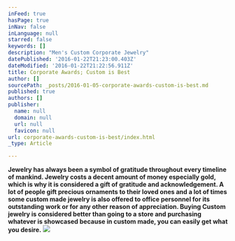 ```yaml
---
inFeed: true
hasPage: true
inNav: false
inLanguage: null
starred: false
keywords: []
description: "Men's Custom Corporate Jewelry"
datePublished: '2016-01-22T21:23:00.403Z'
dateModified: '2016-01-22T21:22:56.911Z'
title: Corporate Awards; Custom is Best
author: []
sourcePath: _posts/2016-01-05-corporate-awards-custom-is-best.md
published: true
authors: []
publisher:
  name: null
  domain: null
  url: null
  favicon: null
url: corporate-awards-custom-is-best/index.html
_type: Article

---
```

**Jewelry has always been a symbol of gratitude throughout every timeline of mankind. Jewelry costs a decent amount of money especially gold, which is why it is considered a gift of gratitude and acknowledgement. A lot of people gift precious ornaments to their loved ones and a lot of times some custom made jewelry is also offered to office personnel for its outstanding work or for any other reason of appreciation. Buying Custom jewelry is considered better than going to a store and purchasing whatever is showcased because in custom made, you can easily get what you desire.**
![](https://s3-us-west-2.amazonaws.com/the-grid-img/p/d6aef53d821bf75d1957a95ce5e80b87e842c326.jpg)
